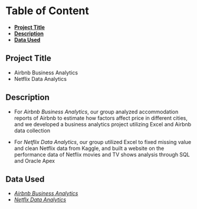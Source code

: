 # **Table of Content**

- [**Project Title**](#Project-Title)
- [**Description**](#Description)
- [**Data Used**](#Data-Used)

## Project Title
- Airbnb Business Analytics
- Netflix Data Analytics

## Description
- For *Airbnb Business Analytics*, our group analyzed accommodation reports of Airbnb to estimate how factors affect price in different cities, and we developed a business analytics project utilizing Excel and Airbnb data collection 

- For *Netflix Data Analytics*, our group utilized Excel to fixed missing value and clean Netflix data from Kaggle, and built a website on the performance data of Netflix movies and TV shows analysis through SQL and Oracle Apex 

## Data Used
- [*Airbnb Business Analytics*](https://www.kaggle.com/kritikseth/us-airbnb-open-data)
- [*Netflx Data Analytics*](https://www.kaggle.com/shivamb/netflix-shows)
